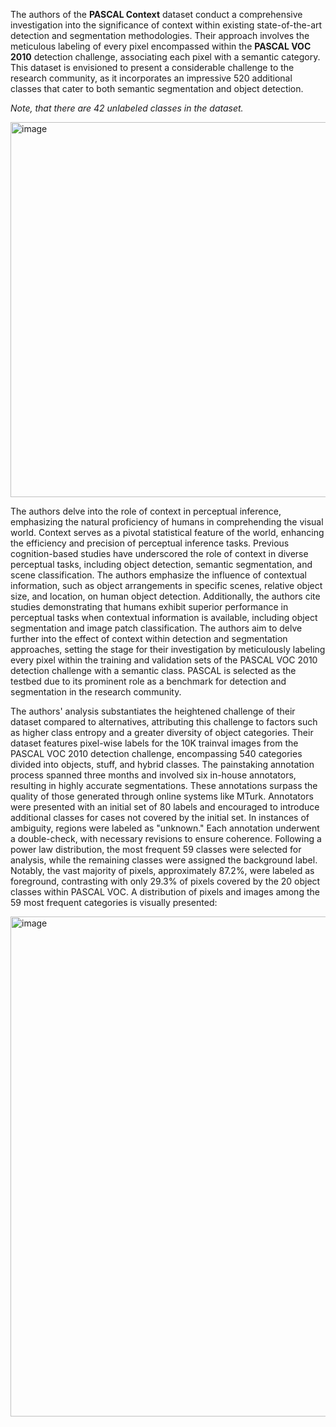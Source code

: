 The authors of the **PASCAL Context** dataset conduct a comprehensive investigation into the significance of context within existing state-of-the-art detection and segmentation methodologies. Their approach involves the meticulous labeling of every pixel encompassed within the **PASCAL VOC 2010** detection challenge, associating each pixel with a semantic category. This dataset is envisioned to present a considerable challenge to the research community, as it incorporates an impressive 520 additional classes that cater to both semantic segmentation and object detection. 

<i>Note, that there are 42 unlabeled classes in the dataset.</i>

<img src="https://github.com/supervisely/dataset-tools/assets/78355358/e16bd5fc-b925-4258-8ec5-9edb63a2fc64" alt="image" width="600">

The authors delve into the role of context in perceptual inference, emphasizing the natural proficiency of humans in comprehending the visual world. Context serves as a pivotal statistical feature of the world, enhancing the efficiency and precision of perceptual inference tasks. Previous cognition-based studies have underscored the role of context in diverse perceptual tasks, including object detection, semantic segmentation, and scene classification. The authors emphasize the influence of contextual information, such as object arrangements in specific scenes, relative object size, and location, on human object detection. Additionally, the authors cite studies demonstrating that humans exhibit superior performance in perceptual tasks when contextual information is available, including object segmentation and image patch classification. The authors aim to delve further into the effect of context within detection and segmentation approaches, setting the stage for their investigation by meticulously labeling every pixel within the training and validation sets of the PASCAL VOC 2010 detection challenge with a semantic class. PASCAL is selected as the testbed due to its prominent role as a benchmark for detection and segmentation in the research community.

The authors' analysis substantiates the heightened challenge of their dataset compared to alternatives, attributing this challenge to factors such as higher class entropy and a greater diversity of object categories. Their dataset features pixel-wise labels for the 10K trainval images from the PASCAL VOC 2010 detection challenge, encompassing 540 categories divided into objects, stuff, and hybrid classes. The painstaking annotation process spanned three months and involved six in-house annotators, resulting in highly accurate segmentations. These annotations surpass the quality of those generated through online systems like MTurk. Annotators were presented with an initial set of 80 labels and encouraged to introduce additional classes for cases not covered by the initial set. In instances of ambiguity, regions were labeled as "unknown." Each annotation underwent a double-check, with necessary revisions to ensure coherence. Following a power law distribution, the most frequent 59 classes were selected for analysis, while the remaining classes were assigned the background label. Notably, the vast majority of pixels, approximately 87.2%, were labeled as foreground, contrasting with only 29.3% of pixels covered by the 20 object classes within PASCAL VOC. A distribution of pixels and images among the 59 most frequent categories is visually presented:

<img src="https://github.com/supervisely/dataset-tools/assets/78355358/7f843479-d5e6-469d-8992-0d070fecc2f4" alt="image" width="800">
